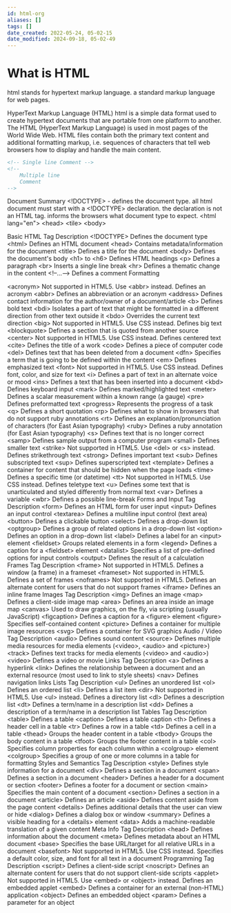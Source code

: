 ```yaml
---
id: html-org
aliases: []
tags: []
date_created: 2022-05-24, 05-02-15
date_modified: 2024-09-18, 05-02-49
---
```

# What is HTML

html stands for hypertext markup language. a standard markup language
for web pages.

HyperText Markup Language (HTML) html is a simple data format used to
create hypertext documents that are portable from one platform to
another. The HTML (HyperText Markup Language) is used in most pages of
the World Wide Web. HTML files contain both the primary text content and
additional formatting markup, i.e. sequences of characters that tell web
browsers how to display and handle the main content.

``` html
<!-- Single line Comment -->
<!--
    Multiple line
    Comment
-->
```

Document Summary \<!DOCTYPE\> - defines the document type. all html
document must start with a \<!DOCTYPE\> declaration. the declaration is
not an HTML tag. informs the browsers what document type to expect.
\<html lang="en"\> \<head\> \<tile\> \<body\>

Basic HTML Tag Description \<!DOCTYPE\> Defines the document type
\<html\> Defines an HTML document \<head\> Contains metadata/information
for the document \<title\> Defines a title for the document \<body\>
Defines the document's body \<h1\> to \<h6\> Defines HTML headings \<p\>
Defines a paragraph \<br\> Inserts a single line break \<hr\> Defines a
thematic change in the content \<!–…–\> Defines a comment Formatting

\<acronym\> Not supported in HTML5. Use \<abbr\> instead. Defines an
acronym \<abbr\> Defines an abbreviation or an acronym \<address\>
Defines contact information for the author/owner of a document/article
\<b\> Defines bold text \<bdi\> Isolates a part of text that might be
formatted in a different direction from other text outside it \<bdo\>
Overrides the current text direction \<big\> Not supported in HTML5. Use
CSS instead. Defines big text \<blockquote\> Defines a section that is
quoted from another source \<center\> Not supported in HTML5. Use CSS
instead. Defines centered text \<cite\> Defines the title of a work
\<code\> Defines a piece of computer code \<del\> Defines text that has
been deleted from a document \<dfn\> Specifies a term that is going to
be defined within the content \<em\> Defines emphasized text \<font\>
Not supported in HTML5. Use CSS instead. Defines font, color, and size
for text \<i\> Defines a part of text in an alternate voice or mood
\<ins\> Defines a text that has been inserted into a document \<kbd\>
Defines keyboard input \<mark\> Defines marked/highlighted text
\<meter\> Defines a scalar measurement within a known range (a gauge)
\<pre\> Defines preformatted text \<progress\> Represents the progress
of a task \<q\> Defines a short quotation \<rp\> Defines what to show in
browsers that do not support ruby annotations \<rt\> Defines an
explanation/pronunciation of characters (for East Asian typography)
\<ruby\> Defines a ruby annotation (for East Asian typography) \<s\>
Defines text that is no longer correct \<samp\> Defines sample output
from a computer program \<small\> Defines smaller text \<strike\> Not
supported in HTML5. Use \<del\> or \<s\> instead. Defines strikethrough
text \<strong\> Defines important text \<sub\> Defines subscripted text
\<sup\> Defines superscripted text \<template\> Defines a container for
content that should be hidden when the page loads \<time\> Defines a
specific time (or datetime) \<tt\> Not supported in HTML5. Use CSS
instead. Defines teletype text \<u\> Defines some text that is
unarticulated and styled differently from normal text \<var\> Defines a
variable \<wbr\> Defines a possible line-break Forms and Input Tag
Description \<form\> Defines an HTML form for user input \<input\>
Defines an input control \<textarea\> Defines a multiline input control
(text area) \<button\> Defines a clickable button \<select\> Defines a
drop-down list \<optgroup\> Defines a group of related options in a
drop-down list \<option\> Defines an option in a drop-down list
\<label\> Defines a label for an \<input\> element \<fieldset\> Groups
related elements in a form \<legend\> Defines a caption for a
\<fieldset\> element \<datalist\> Specifies a list of pre-defined
options for input controls \<output\> Defines the result of a
calculation Frames Tag Description \<frame\> Not supported in HTML5.
Defines a window (a frame) in a frameset \<frameset\> Not supported in
HTML5. Defines a set of frames \<noframes\> Not supported in HTML5.
Defines an alternate content for users that do not support frames
\<iframe\> Defines an inline frame Images Tag Description \<img\>
Defines an image \<map\> Defines a client-side image map \<area\>
Defines an area inside an image map \<canvas\> Used to draw graphics, on
the fly, via scripting (usually JavaScript) \<figcaption\> Defines a
caption for a \<figure\> element \<figure\> Specifies self-contained
content \<picture\> Defines a container for multiple image resources
\<svg\> Defines a container for SVG graphics Audio / Video Tag
Description \<audio\> Defines sound content \<source\> Defines multiple
media resources for media elements (\<video\>, \<audio\> and
\<picture\>) \<track\> Defines text tracks for media elements (\<video\>
and \<audio\>) \<video\> Defines a video or movie Links Tag Description
\<a\> Defines a hyperlink \<link\> Defines the relationship between a
document and an external resource (most used to link to style sheets)
\<nav\> Defines navigation links Lists Tag Description \<ul\> Defines an
unordered list \<ol\> Defines an ordered list \<li\> Defines a list item
\<dir\> Not supported in HTML5. Use \<ul\> instead. Defines a directory
list \<dl\> Defines a description list \<dt\> Defines a term/name in a
description list \<dd\> Defines a description of a term/name in a
description list Tables Tag Description \<table\> Defines a table
\<caption\> Defines a table caption \<th\> Defines a header cell in a
table \<tr\> Defines a row in a table \<td\> Defines a cell in a table
\<thead\> Groups the header content in a table \<tbody\> Groups the body
content in a table \<tfoot\> Groups the footer content in a table
\<col\> Specifies column properties for each column within a
\<colgroup\> element \<colgroup\> Specifies a group of one or more
columns in a table for formatting Styles and Semantics Tag Description
\<style\> Defines style information for a document \<div\> Defines a
section in a document \<span\> Defines a section in a document
\<header\> Defines a header for a document or section \<footer\> Defines
a footer for a document or section \<main\> Specifies the main content
of a document \<section\> Defines a section in a document \<article\>
Defines an article \<aside\> Defines content aside from the page content
\<details\> Defines additional details that the user can view or hide
\<dialog\> Defines a dialog box or window \<summary\> Defines a visible
heading for a \<details\> element \<data\> Adds a machine-readable
translation of a given content Meta Info Tag Description \<head\>
Defines information about the document \<meta\> Defines metadata about
an HTML document \<base\> Specifies the base URL/target for all relative
URLs in a document \<basefont\> Not supported in HTML5. Use CSS instead.
Specifies a default color, size, and font for all text in a document
Programming Tag Description \<script\> Defines a client-side script
\<noscript\> Defines an alternate content for users that do not support
client-side scripts \<applet\> Not supported in HTML5. Use \<embed\> or
\<object\> instead. Defines an embedded applet \<embed\> Defines a
container for an external (non-HTML) application \<object\> Defines an
embedded object \<param\> Defines a parameter for an object

